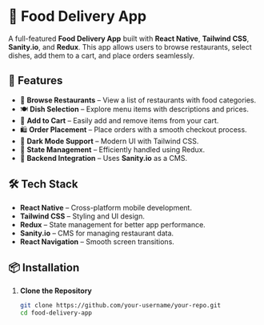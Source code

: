 # 🍔 Food Delivery App

A full-featured **Food Delivery App** built with **React Native**, **Tailwind CSS**, **Sanity.io**, and **Redux**. This app allows users to browse restaurants, select dishes, add them to a cart, and place orders seamlessly.

## 🚀 Features

- 📍 **Browse Restaurants** – View a list of restaurants with food categories.
- 🍽 **Dish Selection** – Explore menu items with descriptions and prices.
- 🛒 **Add to Cart** – Easily add and remove items from your cart.
- 🛍 **Order Placement** – Place orders with a smooth checkout process.
- 🎨 **Dark Mode Support** – Modern UI with Tailwind CSS.
- 🔄 **State Management** – Efficiently handled using Redux.
- 🔧 **Backend Integration** – Uses **Sanity.io** as a CMS.

## 🛠 Tech Stack

- **React Native** – Cross-platform mobile development.
- **Tailwind CSS** – Styling and UI design.
- **Redux** – State management for better app performance.
- **Sanity.io** – CMS for managing restaurant data.
- **React Navigation** – Smooth screen transitions.

## 📦 Installation

1. **Clone the Repository**
   ```sh
   git clone https://github.com/your-username/your-repo.git
   cd food-delivery-app
